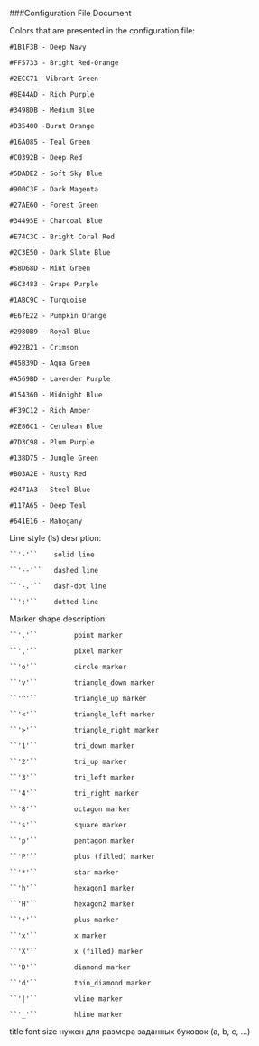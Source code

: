 ###Configuration File Document

Colors that are presented in the configuration file:

    #1B1F3B - Deep Navy

    #FF5733 - Bright Red-Orange

    #2ECC71- Vibrant Green

    #8E44AD - Rich Purple

    #3498DB - Medium Blue

    #D35400 -Burnt Orange

    #16A085 - Teal Green

    #C0392B - Deep Red

    #5DADE2 - Soft Sky Blue

    #900C3F - Dark Magenta

    #27AE60 - Forest Green

    #34495E - Charcoal Blue

    #E74C3C - Bright Coral Red

    #2C3E50 - Dark Slate Blue

    #58D68D - Mint Green

    #6C3483 - Grape Purple

    #1ABC9C - Turquoise

    #E67E22 - Pumpkin Orange

    #2980B9 - Royal Blue

    #922B21 - Crimson

    #45B39D - Aqua Green

    #A569BD - Lavender Purple

    #154360 - Midnight Blue

    #F39C12 - Rich Amber

    #2E86C1 - Cerulean Blue

    #7D3C98 - Plum Purple

    #138D75 - Jungle Green

    #B03A2E - Rusty Red

    #2471A3 - Steel Blue

    #117A65 - Deep Teal

    #641E16 - Mahogany

Line style (ls) desription:

    ``'-'``    solid line

    ``'--'``   dashed line

    ``'-.'``   dash-dot line

    ``':'``    dotted line

Marker shape description:

    ``'.'``         point marker

    ``','``         pixel marker

    ``'o'``         circle marker

    ``'v'``         triangle_down marker

    ``'^'``         triangle_up marker

    ``'<'``         triangle_left marker

    ``'>'``         triangle_right marker

    ``'1'``         tri_down marker

    ``'2'``         tri_up marker

    ``'3'``         tri_left marker

    ``'4'``         tri_right marker

    ``'8'``         octagon marker

    ``'s'``         square marker

    ``'p'``         pentagon marker

    ``'P'``         plus (filled) marker

    ``'*'``         star marker

    ``'h'``         hexagon1 marker

    ``'H'``         hexagon2 marker

    ``'+'``         plus marker

    ``'x'``         x marker

    ``'X'``         x (filled) marker

    ``'D'``         diamond marker

    ``'d'``         thin_diamond marker

    ``'|'``         vline marker

    ``'_'``         hline marker


title font size нужен для размера заданных буковок (a, b, c, ...)